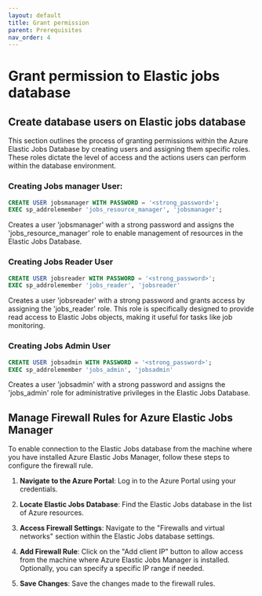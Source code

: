 ```yaml
---
layout: default
title: Grant permission
parent: Prerequisites
nav_order: 4
---
```


# Grant permission to Elastic jobs database

## Create database users on Elastic jobs database
This section outlines the process of granting permissions within the Azure Elastic Jobs Database by creating users and assigning them specific roles. These roles dictate the level of access and the actions users can perform within the database environment.

### Creating Jobs manager User:

```sql
CREATE USER jobsmanager WITH PASSWORD = '<strong_password>';
EXEC sp_addrolemember 'jobs_resource_manager', 'jobsmanager';
```
Creates a user 'jobsmanager' with a strong password and assigns the 'jobs_resource_manager' role to enable management of resources in the Elastic Jobs Database.

### Creating Jobs Reader User

```sql
CREATE USER jobsreader WITH PASSWORD = '<strong_password>';
EXEC sp_addrolemember 'jobs_reader', 'jobsreader'
```
Creates a user 'jobsreader' with a strong password and grants access by assigning the 'jobs_reader' role. This role is specifically designed to provide read access to Elastic Jobs objects, making it useful for tasks like job monitoring.

### Creating Jobs Admin User

```sql
CREATE USER jobsadmin WITH PASSWORD = '<strong_password>';
EXEC sp_addrolemember 'jobs_admin', 'jobsadmin'
```
Creates a user 'jobsadmin' with a strong password and assigns the 'jobs_admin' role for administrative privileges in the Elastic Jobs Database.

## Manage Firewall Rules for Azure Elastic Jobs Manager

To enable connection to the Elastic Jobs database from the machine where you have installed Azure Elastic Jobs Manager, follow these steps to configure the firewall rule.

1. **Navigate to the Azure Portal**: Log in to the Azure Portal using your credentials.

2. **Locate Elastic Jobs Database**: Find the Elastic Jobs database in the list of Azure resources.

3. **Access Firewall Settings**: Navigate to the "Firewalls and virtual networks" section within the Elastic Jobs database settings.

4. **Add Firewall Rule**: Click on the "Add client IP" button to allow access from the machine where Azure Elastic Jobs Manager is installed. Optionally, you can specify a specific IP range if needed.

5. **Save Changes**: Save the changes made to the firewall rules.



